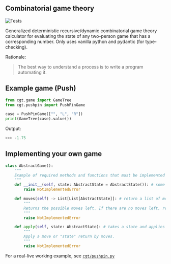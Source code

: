 ## Combinatorial game theory
![Tests](https://github.com/InnovativeInventor/cgt/workflows/Tests/badge.svg)

Generalized deterministic recursive/dynamic combinatorial game theory calculator for evaluating the state of any two-person game that has a corresponding number.
Only uses vanilla python and pydantic (for type-checking).

Rationale:
> The best way to understand a process is to write a program automating it.

## Example game (Push)
```python
from cgt.game import GameTree
from cgt.pushpin import PushPinGame

case = PushPinGame(["", "L", "R"])
print(GameTree(case).value())
```

Output:
``` python
>>> -1.75
```

## Implementing your own game

```python
class AbstractGame():
    """
    Example of required methods and functions that must be implemented
    """
    def __init__(self, state: AbstractState = AbstractState()): # some state to pass to the game
        raise NotImplementedError

    def moves(self) -> List[List[AbstractState]]: # return a list of moves for each player
        """
        Returns the possible moves left. If there are no moves left, return empty lists.
        """
        raise NotImplementedError

    def apply(self, state: AbstractState): # takes a state and applies it to the game
        """
        Apply a move or "state" return by moves.
        """
        raise NotImplementedError
```

For a real-live working example, see [`cgt/pushpin.py`](/cgt/pushpin.py)

